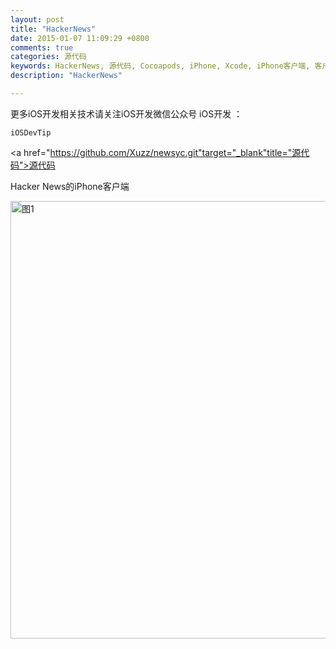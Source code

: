 ```yaml
---
layout: post
title: "HackerNews"
date: 2015-01-07 11:09:29 +0800
comments: true
categories: 源代码
keywords: HackerNews, 源代码, Cocoapods, iPhone, Xcode, iPhone客户端, 客户端, iOS, iOS开发, cocoapods, 个人博客, 刚刚在线
description: "HackerNews"

---
```


更多iOS开发相关技术请关注iOS开发微信公众号 iOS开发 ：

	iOSDevTip
	
 <a href="https://github.com/Xuzz/newsyc.git"target="_blank"title="源代码">源代码</a> 
 
 Hacker News的iPhone客户端
 
<img src="http://wangzz.github.io/images/article1/app_hack_news.png" alt="图1" title="图1" width="700"/>

